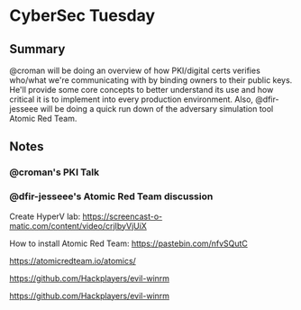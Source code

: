 # CyberSec Tuesday

## Summary

@croman will be doing an overview of how PKI/digital certs verifies who/what we're communicating with by binding owners to their public keys. He'll provide some core concepts to better understand its use and how critical it is to implement into every production environment. Also, @dfir-jesseee will be doing a quick run down of the adversary simulation tool Atomic Red Team.

## Notes


### @croman's PKI Talk

### @dfir-jesseee's Atomic Red Team discussion

Create HyperV lab: https://screencast-o-matic.com/content/video/crjIbyVjUiX

How to install Atomic Red Team: https://pastebin.com/nfvSQutC

https://atomicredteam.io/atomics/

https://github.com/Hackplayers/evil-winrm

https://github.com/Hackplayers/evil-winrm
